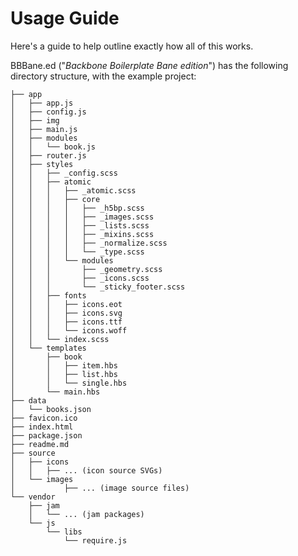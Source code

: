 Usage Guide
===========

Here's a guide to help outline exactly how all of this works.


BBBane.ed ("*Backbone Boilerplate Bane edition*") has the following
directory structure, with the example project:
```
├── app
│   ├── app.js
│   ├── config.js
│   ├── img
│   ├── main.js
│   ├── modules
│   │   └── book.js
│   ├── router.js
│   ├── styles
│   │   ├── _config.scss
│   │   ├── atomic
│   │   │   ├── _atomic.scss
│   │   │   ├── core
│   │   │   │   ├── _h5bp.scss
│   │   │   │   ├── _images.scss
│   │   │   │   ├── _lists.scss
│   │   │   │   ├── _mixins.scss
│   │   │   │   ├── _normalize.scss
│   │   │   │   └── _type.scss
│   │   │   └── modules
│   │   │       ├── _geometry.scss
│   │   │       ├── _icons.scss
│   │   │       └── _sticky_footer.scss
│   │   ├── fonts
│   │   │   ├── icons.eot
│   │   │   ├── icons.svg
│   │   │   ├── icons.ttf
│   │   │   └── icons.woff
│   │   └── index.scss
│   └── templates
│       ├── book
│       │   ├── item.hbs
│       │   ├── list.hbs
│       │   └── single.hbs
│       └── main.hbs
├── data
│   └── books.json
├── favicon.ico
├── index.html
├── package.json
├── readme.md
├── source
│   ├── icons
│   │   ├── ... (icon source SVGs)
│   └── images
│   		├── ... (image source files)
└── vendor
    ├── jam 
    │   └── ... (jam packages)
    └── js
        └── libs
            └── require.js
 ```